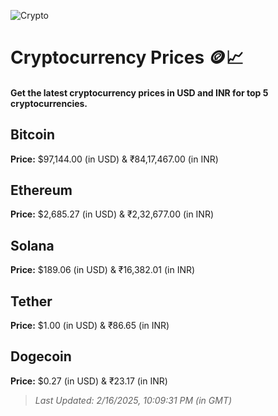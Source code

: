 
![Crypto](https://www.techguide.com.au/wp-content/uploads/2020/11/crypto3.jpeg)

# Cryptocurrency Prices 🪙📈

#### Get the latest cryptocurrency prices in USD and INR for top 5 cryptocurrencies.

## Bitcoin

**Price:** $97,144.00 (in USD) & ₹84,17,467.00 (in INR)

## Ethereum

**Price:** $2,685.27 (in USD) & ₹2,32,677.00 (in INR)

## Solana

**Price:** $189.06 (in USD) & ₹16,382.01 (in INR)

## Tether

**Price:** $1.00 (in USD) & ₹86.65 (in INR)

## Dogecoin

**Price:** $0.27 (in USD) & ₹23.17 (in INR)

> _Last Updated: 2/16/2025, 10:09:31 PM (in GMT)_
